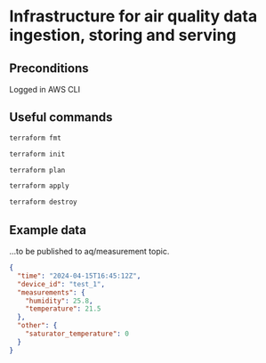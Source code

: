 # Infrastructure for air quality data ingestion, storing and serving

## Preconditions
Logged in AWS CLI

## Useful commands
```bash
terraform fmt
```
```bash
terraform init
```
```bash
terraform plan
```
```bash
terraform apply
```
```bash
terraform destroy
```

## Example data
...to be published to aq/measurement topic.
```JSON
{
  "time": "2024-04-15T16:45:12Z",
  "device_id": "test_1",
  "measurements": {
    "humidity": 25.8,
    "temperature": 21.5
  },
  "other": {
    "saturator_temperature": 0
  }
}
```